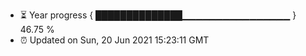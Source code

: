 - ⏳ Year progress { ██████████████▁▁▁▁▁▁▁▁▁▁▁▁▁▁▁▁ } 46.75 %
- ⏰ Updated on Sun, 20 Jun 2021 15:23:11 GMT

